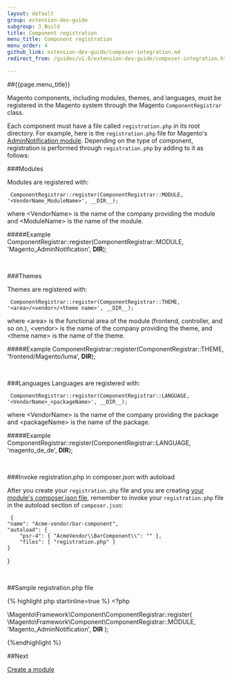 ```yaml
---
layout: default
group: extension-dev-guide
subgroup: 3_Build
title: Component registration
menu_title: Component registration
menu_order: 4
github_link: extension-dev-guide/composer-integration.md
redirect_from: /guides/v1.0/extension-dev-guide/composer-integration.html

---
```

##{{page.menu_title}}


Magento components, including modules, themes, and languages, must be registered in the Magento system through the Magento `ComponentRegistrar` class.

Each component must have a file called `registration.php` in its root directory. For example, here is the `registration.php` file for Magento's [AdminNotification module](https://github.corp.ebay.com/magento2/magento2ce/blob/develop/app/code/Magento/AdminNotification/registration.php). Depending on the type of component, registration is performed through `registration.php` by adding to it as follows:

###Modules

Modules are registered with:

     ComponentRegistrar::register(ComponentRegistrar::MODULE, '<VendorName_ModuleName>', __DIR__);

where &lt;VendorName> is the name of the company providing the module and &lt;ModuleName> is the name of the module.
     
#####Example
     ComponentRegistrar::register(ComponentRegistrar::MODULE, 'Magento_AdminNotification', __DIR__);
<p>&nbsp;</p>


###Themes

Themes are registered with:

     ComponentRegistrar::register(ComponentRegistrar::THEME, '<area>/<vendor>/<theme name>', __DIR__);

where &lt;area> is the functional area of the module (frontend, controller, and so on.), &lt;vendor> is the name of the company providing the theme, and &lt;theme name> is the name of the theme.


#####Example
     ComponentRegistrar::register(ComponentRegistrar::THEME, 'frontend/Magento/luma', __DIR__);

<p>&nbsp;</p>


###Languages
Languages are registered with:

     ComponentRegistrar::register(ComponentRegistrar::LANGUAGE, '<VendorName>_<packageName>', __DIR__);

where &lt;VendorName> is the name of the company providing the package and &lt;packageName> is the name of the package.

#####Example
     ComponentRegistrar::register(ComponentRegistrar::LANGUAGE, 'magento_de_de', __DIR__);

<p>&nbsp;</p>

###Invoke registration.php in composer.json with autoload

After you create your `registration.php` file and you are creating [your module's composer.json file](create_module.html#add-the-module8217s-composerjson-file), remember to invoke your `registration.php` file in the autoload section of `composer.json`:

     {
    "name": "Acme-vendor/bar-component",
    "autoload": {
        "psr-4": { "AcmeVendor\\BarComponent\\": "" },
        "files": [ "registration.php" ]
    }
}

<p>&nbsp;</p>

##Sample registration.php file

{% highlight php startinline=true %}
    <?php

\Magento\Framework\Component\ComponentRegistrar::register(
  \Magento\Framework\Component\ComponentRegistrar::MODULE,
  'Magento_AdminNotification',
  __DIR__
);

{%endhighlight %}

##Next

[Create a module](create_module.html)
